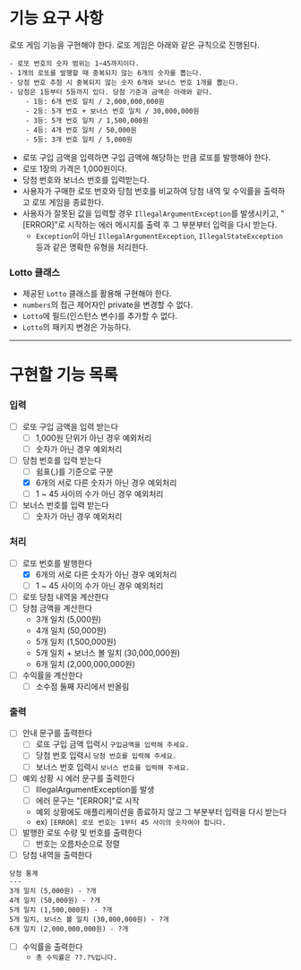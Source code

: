 # 기능 요구 사항

로또 게임 기능을 구현해야 한다. 로또 게임은 아래와 같은 규칙으로 진행된다.

```
- 로또 번호의 숫자 범위는 1~45까지이다.
- 1개의 로또를 발행할 때 중복되지 않는 6개의 숫자를 뽑는다.
- 당첨 번호 추첨 시 중복되지 않는 숫자 6개와 보너스 번호 1개를 뽑는다.
- 당첨은 1등부터 5등까지 있다. 당첨 기준과 금액은 아래와 같다.
    - 1등: 6개 번호 일치 / 2,000,000,000원
    - 2등: 5개 번호 + 보너스 번호 일치 / 30,000,000원
    - 3등: 5개 번호 일치 / 1,500,000원
    - 4등: 4개 번호 일치 / 50,000원
    - 5등: 3개 번호 일치 / 5,000원
```

- 로또 구입 금액을 입력하면 구입 금액에 해당하는 만큼 로또를 발행해야 한다.
- 로또 1장의 가격은 1,000원이다.
- 당첨 번호와 보너스 번호를 입력받는다.
- 사용자가 구매한 로또 번호와 당첨 번호를 비교하여 당첨 내역 및 수익률을 출력하고 로또 게임을 종료한다.
- 사용자가 잘못된 값을 입력할 경우 `IllegalArgumentException`를 발생시키고, "[ERROR]"로 시작하는 에러 메시지를 출력 후 그 부분부터 입력을 다시 받는다.
    - `Exception`이 아닌 `IllegalArgumentException`, `IllegalStateException` 등과 같은 명확한 유형을 처리한다.

### Lotto 클래스

- 제공된 `Lotto` 클래스를 활용해 구현해야 한다.
- `numbers`의 접근 제어자인 private을 변경할 수 없다.
- `Lotto`에 필드(인스턴스 변수)를 추가할 수 없다.
- `Lotto`의 패키지 변경은 가능하다.
---
# 구현할 기능 목록

### 입력
- [ ] 로또 구입 금액을 입력 받는다
  - [ ] 1,000원 단위가 아닌 경우 예외처리
  - [ ] 숫자가 아닌 경우 예외처리
- [ ] 당첨 번호를 입력 받는다
  - [ ] 쉼표(,)를 기준으로 구분
  - [x] 6개의 서로 다른 숫자가 아닌 경우 예외처리
  - [ ] 1 ~ 45 사이의 수가 아닌 경우 예외처리
- [ ] 보너스 번호를 입력 받는다
  - [ ] 숫자가 아닌 경우 예외처리

### 처리
- [ ] 로또 번호를 발행한다
  - [x] 6개의 서로 다른 숫자가 아닌 경우 예외처리
  - [ ] 1 ~ 45 사이의 수가 아닌 경우 예외처리
- [ ] 로또 당첨 내역을 계산한다
- [ ] 당첨 금액을 계산한다
  - 3개 일치 (5,000원)
  - 4개 일치 (50,000원)
  - 5개 일치 (1,500,000원)
  - 5개 일치 + 보너스 볼 일치 (30,000,000원)
  - 6개 일치 (2,000,000,000원)
- [ ] 수익률을 계산한다
  - [ ] 소수점 둘째 자리에서 반올림
### 출력
- [ ] 안내 문구를 출력한다
  - [ ] 로또 구입 금액 입력시 ```구입금액을 입력해 주세요.```
  - [ ] 당첨 번호 입력시 ```당첨 번호를 입력해 주세요.```
  - [ ] 보너스 번호 입력시 ```보너스 번호를 입력해 주세요.```
- [ ] 예외 상황 시 에러 문구를 출력한다
  - [ ] IllegalArgumentException를 발생
  - [ ] 에러 문구는 "[ERROR]"로 시작
  - 예외 상황에도 애플리케이션을 종료하지 않고 그 부분부터 입력을 다시 받는다
  - ex) ```[ERROR] 로또 번호는 1부터 45 사이의 숫자여야 합니다.```
- [ ] 발행한 로또 수량 및 번호를 출력한다
  - [ ] 번호는 오름차순으로 정렬
- [ ] 당첨 내역을 출력한다
```
당첨 통계
---
3개 일치 (5,000원) - ?개
4개 일치 (50,000원) - ?개
5개 일치 (1,500,000원) - ?개
5개 일치, 보너스 볼 일치 (30,000,000원) - ?개
6개 일치 (2,000,000,000원) - ?개
```
- [ ] 수익률을 출력한다
  - ```총 수익률은 ??.?%입니다.```